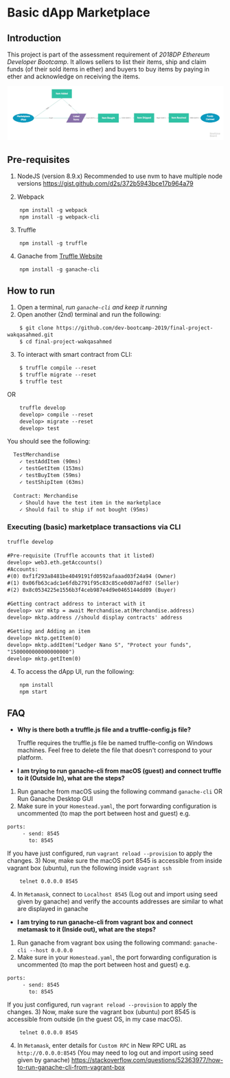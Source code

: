 # Basic dApp Marketplace

## Introduction

This project is part of the assessment requirement of *2018DP Ethereum Developer Bootcamp*. It allows sellers to list their items, ship and claim funds (of their sold items in ether) and buyers to buy items by paying in ether and acknowledge on receiving the items.

![Basic dApp Marketplace Flowchart](./dapp_flowchart.jpg)

## Pre-requisites

1. NodeJS (version 8.9.x)
Recommended to use nvm to have multiple node versions https://gist.github.com/d2s/372b5943bce17b964a79

2. Webpack
```
    npm install -g webpack
    npm install -g webpack-cli
```
3. Truffle
```
    npm install -g truffle
```
4. Ganache from [Truffle Website](!https://truffleframework.com/ganache)
```
    npm install -g ganache-cli
```

## How to run

1. Open a terminal, *run `ganache-cli` and keep it running*
2. Open another (2nd) terminal and run the following:
```
    $ git clone https://github.com/dev-bootcamp-2019/final-project-wakqasahmed.git
    $ cd final-project-wakqasahmed
```

3. To interact with smart contract from CLI:
```
    $ truffle compile --reset
    $ truffle migrate --reset
    $ truffle test
```

OR

```
    truffle develop
    develop> compile --reset
    develop> migrate --reset
    develop> test
```

You should see the following:

```
  TestMerchandise
    ✓ testAddItem (90ms)
    ✓ testGetItem (153ms)
    ✓ testBuyItem (59ms)
    ✓ testShipItem (63ms)

  Contract: Merchandise
    ✓ Should have the test item in the marketplace
    ✓ Should fail to ship if not bought (95ms)
```

### Executing (basic) marketplace transactions via CLI

```
truffle develop

#Pre-requisite (Truffle accounts that it listed)
develop> web3.eth.getAccounts()
#Accounts:
#(0) 0xf1f293a8481be4049191fd0592afaaad03f24a94 (Owner)
#(1) 0x06fb63cadc1e6fdb2791f95c83c85ce0d07adf07 (Seller)
#(2) 0x8c0534225e1556b3f4ceb987e4d9e0465144dd09 (Buyer)

#Getting contract address to interact with it
develop> var mktp = await Merchandise.at(Merchandise.address)
develop> mktp.address //should display contracts' address

#Getting and Adding an item
develop> mktp.getItem(0)
develop> mktp.addItem("Ledger Nano S", "Protect your funds", "1500000000000000000")
develop> mktp.getItem(0)
```

4. To access the dApp UI, run the following:
```
    npm install
    npm start
```

## FAQ

* __Why is there both a truffle.js file and a truffle-config.js file?__

    Truffle requires the truffle.js file be named truffle-config on Windows machines. Feel free to delete the file that doesn't correspond to your platform.

* __I am trying to run ganache-cli from macOS (guest) and connect truffle to it (Outside In), what are the steps?__

1) Run ganache from macOS using the following command `ganache-cli` OR Run Ganache Desktop GUI
2) Make sure in your `Homestead.yaml`, the port forwarding configuration is uncommented (to map the port between host and guest) e.g.
```
ports:
     - send: 8545
       to: 8545
```
If you have just configured, run `vagrant reload --provision` to apply the changes.
3) Now, make sure the macOS port 8545 is accessible from inside vagrant box (ubuntu), run the following inside `vagrant ssh`
```
    telnet 0.0.0.0 8545
```
4) In `Metamask`, connect to `Localhost 8545` (Log out and import using seed given by ganache) and verify the accounts addresses are similar to what are displayed in ganache

* __I am trying to run ganache-cli from vagrant box and connect metamask to it (Inside out), what are the steps?__

1) Run ganache from vagrant box using the following command: `ganache-cli --host 0.0.0.0`
2) Make sure in your `Homestead.yaml`, the port forwarding configuration is uncommented (to map the port between host and guest) e.g.
```
ports:
     - send: 8545
       to: 8545
```
If you just configured, run `vagrant reload --provision` to apply the changes.
3) Now, make sure the vagrant box (ubuntu) port 8545 is accessible from outside (in the guest OS, in my case macOS).
```
    telnet 0.0.0.0 8545
```
4) In `Metamask`, enter details for `Custom RPC` in New RPC URL as `http://0.0.0.0:8545` (You may need to log out and import using seed given by ganache)
https://stackoverflow.com/questions/52363977/how-to-run-ganache-cli-from-vagrant-box
